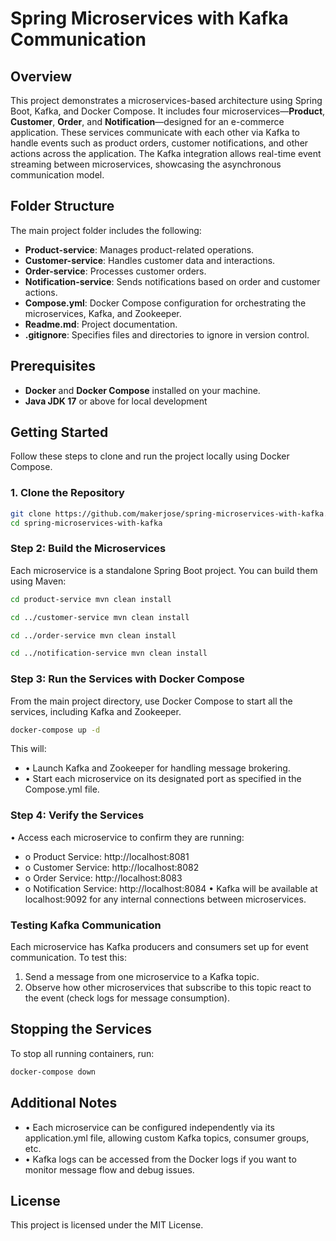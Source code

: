 # Spring Microservices with Kafka Communication

## Overview

This project demonstrates a microservices-based architecture using Spring Boot, Kafka, and Docker Compose. It includes four microservices—**Product**, **Customer**, **Order**, and **Notification**—designed for an e-commerce application. These services communicate with each other via Kafka to handle events such as product orders, customer notifications, and other actions across the application. The Kafka integration allows real-time event streaming between microservices, showcasing the asynchronous communication model.

## Folder Structure

The main project folder includes the following:
- **Product-service**: Manages product-related operations.
- **Customer-service**: Handles customer data and interactions.
- **Order-service**: Processes customer orders.
- **Notification-service**: Sends notifications based on order and customer actions.
- **Compose.yml**: Docker Compose configuration for orchestrating the microservices, Kafka, and Zookeeper.
- **Readme.md**: Project documentation.
- **.gitignore**: Specifies files and directories to ignore in version control.

## Prerequisites

- **Docker** and **Docker Compose** installed on your machine.
- **Java JDK 17** or above for local development

## Getting Started

Follow these steps to clone and run the project locally using Docker Compose.

### 1. Clone the Repository
```bash
git clone https://github.com/makerjose/spring-microservices-with-kafka.git
cd spring-microservices-with-kafka
```

### Step 2: Build the Microservices

Each microservice is a standalone Spring Boot project. You can build them using Maven:
```bash
cd product-service mvn clean install

cd ../customer-service mvn clean install

cd ../order-service mvn clean install

cd ../notification-service mvn clean install
```


### Step 3: Run the Services with Docker Compose

From the main project directory, use Docker Compose to start all the services, including Kafka and Zookeeper.
```bash
docker-compose up -d
```

This will:
- •	Launch Kafka and Zookeeper for handling message brokering.
- •	Start each microservice on its designated port as specified in the Compose.yml file.

### Step 4: Verify the Services

•	Access each microservice to confirm they are running:
  - o	Product Service: http://localhost:8081
  - o	Customer Service: http://localhost:8082
  - o	Order Service: http://localhost:8083
  - o	Notification Service: http://localhost:8084
•	Kafka will be available at localhost:9092 for any internal connections between microservices.

### Testing Kafka Communication

Each microservice has Kafka producers and consumers set up for event communication. To test this:
1.	Send a message from one microservice to a Kafka topic.
2.	Observe how other microservices that subscribe to this topic react to the event (check logs for message consumption).

## Stopping the Services

To stop all running containers, run:
```bash
docker-compose down
```

## Additional Notes

- •	Each microservice can be configured independently via its application.yml file, allowing custom Kafka topics, consumer groups, etc.
- •	Kafka logs can be accessed from the Docker logs if you want to monitor message flow and debug issues.

## License

This project is licensed under the MIT License.
